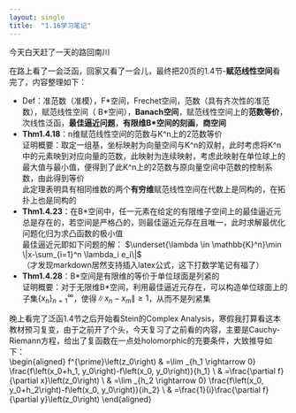 ```yaml
---
layout: single
title:  "1.16学习笔记"
---
```

今天白天赶了一天的路回南川

在路上看了一会泛函，回家又看了一会儿，最终把20页的1.4节-**赋范线性空间**看完了，内容整理如下：
* Def：准范数（准模），F\*空间，Frechet空间，范数（具有齐次性的准范数），赋范线性空间（ B\*空间），**Banach空间**，赋范线性空间上的**范数等价**，次线性泛函，**最佳逼近问题**，**有限维B*空间的刻画**，**商空间**
* **Thm1.4.18**：n维赋范线性空间的范数与K^n上的2范数等价  
证明概要：取定一组基，坐标映射为向量空间与K^n的双射，此时考虑将K^n中的元素映到对应向量的范数，此映射为连续映射，考虑此映射在单位球上的最大值与最小值，便得到了此K^n上的2范数与原向量空间中范数的控制系数，由此得到等价  
此定理表明具有相同维数的两个**有穷维**赋范线性空间在代数上是同构的，在拓扑上也是同构的
* **Thm1.4.23**：在B\*空间中，任一元素在给定的有限维子空间上的最佳逼近元总是存在的，若空间是严格凸的，则最佳逼近元存在且唯一，此时求解最优化问题化归为求凸函数的极小值  
最佳逼近元即如下问题的解： $\underset{\lambda \in \mathbb{K}^n}\min  \|x-\sum_{i=1}^n \lambda_i e_i\|$  
（才发现markdown居然支持插入latex公式，这下打数学笔记有福了）
* **Thm1.4.28**：B\*空间是有限维的等价于单位球面是列紧的  
证明概要：对于无限维B\*空间，利用最佳逼近元存在，可以构造单位球面上的子集$\{x_n\}_{n=1}^{\infty}$，使得$\|x_n-x_m\|\geq1$，从而不是列紧集

晚上看完了泛函1.4节之后开始看Stein的Complex Analysis，寒假我打算看这本教材预习复变，由于之前开了个头，今天复习了之前看的内容，主要是Cauchy-Riemann方程，给出了复函数在一点处holomorphic的充要条件，大致推导如下：  
\begin{aligned}
 f^{\prime}\left(z_0\right) & =\lim _{h_1 \rightarrow 0} \frac{f\left(x_0+h_1, y_0\right)-f\left(x_0, y_0\right)}{h_1} 
 \\ & =\frac{\partial f}{\partial x}\left(z_0\right)
 \\ & =\lim _{h_2 \rightarrow 0} \frac{f\left(x_0, y_0+h_2\right)-f\left(x_0, y_0\right)}{ih_2} 
 \\ & =\frac{1}{i}\frac{\partial f}{\partial y}\left(z_0\right)
\end{aligned}
